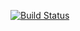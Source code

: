 [![Build Status](https://travis-ci.org/18130146/CalculatorZarplatniy.svg?branch=master)](https://travis-ci.org/18130146/CalculatorZarplatniy)
